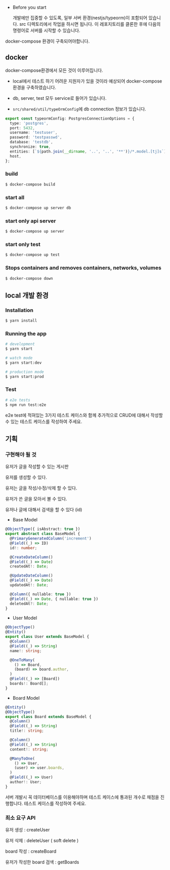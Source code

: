 - Before you start

  개발에만 집중할 수 있도록, 일부 서버 환경(nestjs/typeorm)이 포함되어 있습니다.
  src 디렉토리에서 작업을 하시면 됩니다.
  이 레포지토리를 클론한 후에 다음의 명령어로 서버를 시작할 수 있습니다.

docker-compose 환경이 구축되어야합니다.

## docker

docker-compose환경에서 모든 것이 이루어집니다.

- local에서 테스트 하기 어려운 지원자가 있을 것이라 예상되어 docker-compose 환경을 구축하였습니다.
- db, server, test 모두 service로 들어가 있습니다.

- `src/shared/util/typeOrmConfig`에 db connection 정보가 있습니다.

```typescript
export const typeormConfig: PostgresConnectionOptions = {
  type: 'postgres',
  port: 5432,
  username: 'testuser',
  password: 'testpasswd',
  database: 'testdb',
  synchronize: true,
  entities: [`${path.join(__dirname, '..', '..', '**')}/*.model.[tj]s`],
  host,
};
```

### build

```bash
$ docker-compose build
```

### start all

```bash
$ docker-compose up server db
```

### start only api server

```bash
$ docker-compose up server
```

### start only test

```bash
$ docker-compose up test
```

### Stops containers and removes containers, networks, volumes

```bash
$ docker-compose down
```

## local 개발 환경

### Installation

```bash
$ yarn install
```

### Running the app

```bash
# development
$ yarn start

# watch mode
$ yarn start:dev

# production mode
$ yarn start:prod
```

### Test

```bash
# e2e tests
$ npm run test:e2e

```

e2e test에 적혀있는 3가지 테스트 케이스와 함께 추가적으로 CRUD에 대해서
작성할 수 있는 테스트 케이스를 작성하여 주세요.

## 기획

### 구현해야 될 것

유저가 글을 작성할 수 있는 게시판

유저를 생성할 수 있다.

유저는 글을 작성/수정/삭제 할 수 있다.

유저가 쓴 글을 모아서 볼 수 있다.

유저나 글에 대해서 검색을 할 수 있다 (id)

- Base Model

```typescript
@ObjectType({ isAbstract: true })
export abstract class BaseModel {
  @PrimaryGeneratedColumn('increment')
  @Field((_) => ID)
  id!: number;

  @CreateDateColumn()
  @Field((_) => Date)
  createdAt!: Date;

  @UpdateDateColumn()
  @Field((_) => Date)
  updatedAt!: Date;

  @Column({ nullable: true })
  @Field((_) => Date, { nullable: true })
  deletedAt?: Date;
}
```

- User Model

```typescript
@ObjectType()
@Entity()
export class User extends BaseModel {
  @Column()
  @Field((_) => String)
  name!: string;

  @OneToMany(
    () => Board,
    (board) => board.author,
  )
  @Field((_) => [Board])
  boards!: Board[];
}
```

- Board Model

```typescript
@Entity()
@ObjectType()
export class Board extends BaseModel {
  @Column()
  @Field((_) => String)
  title!: string;

  @Column()
  @Field((_) => String)
  content!: string;

  @ManyToOne(
    () => User,
    (user) => user.boards,
  )
  @Field((_) => User)
  author!: User;
}
```

서버 개발시 꼭 데이터베이스를 이용해야하며 테스트 케이스에 통과된 개수로 채점을 진행합니다.
테스트 케이스를 작성하여 주세요.

### 최소 요구 API

유저 생성 : createUser

유저 삭제 : deleteUser ( soft delete )

board 작성 : createBoard

유저가 작성한 board 검색 : getBoards


